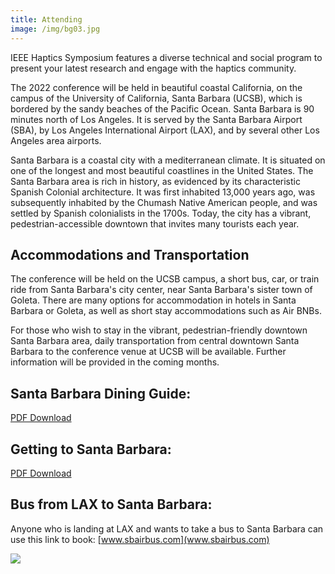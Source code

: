 ```yaml
---
title: Attending
image: /img/bg03.jpg
---
```

IEEE Haptics Symposium features a diverse technical and social program to present your latest research and engage with the haptics community. 

The 2022 conference will be held in beautiful coastal California, on the campus of the University of California, Santa Barbara (UCSB), which is bordered by the sandy beaches of the Pacific Ocean.  Santa Barbara is 90 minutes north of Los Angeles.  It is served by the Santa Barbara Airport (SBA), by Los Angeles International Airport (LAX), and by several other Los Angeles area airports. 

Santa Barbara is a coastal city with a mediterranean climate.  It is situated on one of the longest and most beautiful coastlines in the United States.  The Santa Barbara area is rich in history, as evidenced by its characteristic Spanish Colonial architecture.  It was first inhabited 13,000 years ago, was subsequently inhabited by the Chumash Native American people, and was settled by Spanish colonialists in the 1700s.  Today, the city has a vibrant, pedestrian-accessible downtown that invites many tourists each year.

## **Accommodations and Transportation**

The conference will be held on the UCSB campus, a short bus, car, or train ride from Santa Barbara's city center, near Santa Barbara's sister town of Goleta.  There are many options for accommodation in hotels in Santa Barbara or Goleta, as well as short stay accommodations such as Air BNBs.

For those who wish to stay in the vibrant, pedestrian-friendly downtown Santa Barbara area, daily transportation from central downtown Santa Barbara to the conference venue at UCSB will be available.  Further information will be provided in the coming months.

## **Santa Barbara Dining Guide:** 
[PDF Download](<img/santabarbara-dining.pdf>)

## **Getting to Santa Barbara**: 
[PDF Download](<img/santabarbara-transportation.pdf>)

## **Bus from LAX to Santa Barbara**:
Anyone who is landing at LAX and wants to take a bus to Santa Barbara can use this link to book: [www.sbairbus.com](www.sbairbus.com)

![](/img/hs-logo.png)
